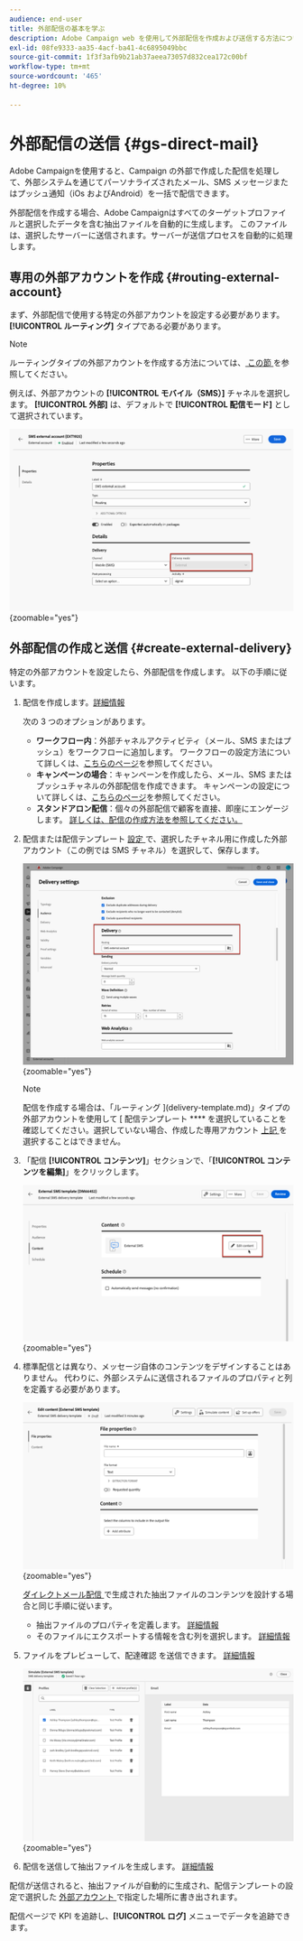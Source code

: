 ```yaml
---
audience: end-user
title: 外部配信の基本を学ぶ
description: Adobe Campaign web を使用して外部配信を作成および送信する方法について説明します
exl-id: 08fe9333-aa35-4acf-ba41-4c6895049bbc
source-git-commit: 1f3f3afb9b21ab37aeea73057d832cea172c00bf
workflow-type: tm+mt
source-wordcount: '465'
ht-degree: 10%

---
```


# 外部配信の送信 {#gs-direct-mail}


Adobe Campaignを使用すると、Campaign の外部で作成した配信を処理して、外部システムを通じてパーソナライズされたメール、SMS メッセージまたはプッシュ通知（iOs およびAndroid）を一括で配信できます。

<!--The supported channels are Email, Mobile (SMS), and Push (iOs and Android).-->

外部配信を作成する場合、Adobe Campaignはすべてのターゲットプロファイルと選択したデータを含む抽出ファイルを自動的に生成します。 このファイルは、選択したサーバーに送信されます。サーバーが送信プロセスを自動的に処理します。

## 専用の外部アカウントを作成 {#routing-external-account}

まず、外部配信で使用する特定の外部アカウントを設定する必要があります。 **[!UICONTROL ルーティング]** タイプである必要があります。

>[!NOTE]
>
>ルーティングタイプの外部アカウントを作成する方法については、[ この節 ](../administration/external-account.md#routing) を参照してください。

例えば、外部アカウントの **[!UICONTROL モバイル（SMS）]** チャネルを選択します。 **[!UICONTROL 外部]** は、デフォルトで **[!UICONTROL 配信モード]** として選択されています。

![](../administration/assets/external-account-delivery-mode.png){zoomable="yes"}

## 外部配信の作成と送信 {#create-external-delivery}

特定の外部アカウントを設定したら、外部配信を作成します。 以下の手順に従います。

1. 配信を作成します。[詳細情報](create-deliveries.md)

   次の 3 つのオプションがあります。

   * **ワークフロー内**：外部チャネルアクティビティ（メール、SMS またはプッシュ）をワークフローに追加します。 ワークフローの設定方法について詳しくは、[こちらのページ](../workflows/gs-workflow-creation.md)を参照してください。
   * **キャンペーンの場合**：キャンペーンを作成したら、メール、SMS またはプッシュチャネルの外部配信を作成できます。 キャンペーンの設定について詳しくは、[こちらのページ](../campaigns/gs-campaigns.md)を参照してください。
   * **スタンドアロン配信**：個々の外部配信で顧客を直接、即座にエンゲージします。 [詳しくは、配信の作成方法を参照してください。](../msg/gs-deliveries.md)

1. 配信または配信テンプレート [ 設定 ](../advanced-settings/delivery-settings.md) で、選択したチャネル用に作成した外部アカウント（この例では SMS チャネル）を選択して、保存します。

   ![](assets/external-delivery-routing.png){zoomable="yes"}

   >[!NOTE]
   >
   >配信を作成する場合は、「ルーティング ](delivery-template.md)」タイプの外部アカウントを使用して [ 配信テンプレート **** を選択していることを確認してください。選択していない場合、作成した専用アカウント [ 上記 ](#routing-external-account) を選択することはできません。

1. 「配信 **[!UICONTROL コンテンツ]**」セクションで、「**[!UICONTROL コンテンツを編集]**」をクリックします。

   ![](assets/external-delivery-edit-content.png){zoomable="yes"}

1. 標準配信とは異なり、メッセージ自体のコンテンツをデザインすることはありません。 代わりに、外部システムに送信されるファイルのプロパティと列を定義する必要があります。

   ![](assets/external-delivery-file-properties.png){zoomable="yes"}

   [ ダイレクトメール配信 ](../direct-mail/content-direct-mail.md) で生成された抽出ファイルのコンテンツを設計する場合と同じ手順に従います。

   * 抽出ファイルのプロパティを定義します。 [詳細情報](../direct-mail/content-direct-mail.md#properties)
   * そのファイルにエクスポートする情報を含む列を選択します。 [詳細情報](../direct-mail/content-direct-mail.md#content)

1. ファイルをプレビューして、配達確認 <!--not in UI right now - to check--> を送信できます。 [詳細情報](../direct-mail/send-direct-mail.md#preview-dm)

   ![](assets/external-delivery-simulate.png){zoomable="yes"}

1. 配信を送信して抽出ファイルを生成します。 [詳細情報](../direct-mail/send-direct-mail.md#send-dm)

配信が送信されると、抽出ファイルが自動的に生成され、配信テンプレートの設定で選択した [ 外部アカウント ](../administration/external-account.md#create-ext-account) で指定した場所に書き出されます。

配信ページで KPI を追跡し、**[!UICONTROL ログ]** メニューでデータを追跡できます。
